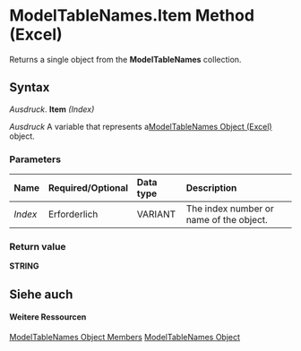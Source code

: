 
# ModelTableNames.Item Method (Excel)

Returns a single object from the  **ModelTableNames** collection.


## Syntax

 _Ausdruck_. **Item** _(Index)_

 _Ausdruck_ A variable that represents a[ModelTableNames Object (Excel)](70fa4b5b-ebc6-9ac9-de6c-40835b1ea12c.md) object.


### Parameters



|**Name**|**Required/Optional**|**Data type**|**Description**|
|:-----|:-----|:-----|:-----|
| _Index_|Erforderlich|VARIANT|The index number or name of the object.|

### Return value

 **STRING**


## Siehe auch


#### Weitere Ressourcen


[ModelTableNames Object Members](http://msdn.microsoft.com/library/e79f2c49-6a54-b4d8-6f99-142d935fca9f%28Office.15%29.aspx)
[ModelTableNames Object](70fa4b5b-ebc6-9ac9-de6c-40835b1ea12c.md)